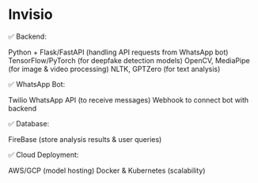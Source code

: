 # Invisio

✅ Backend:

Python + Flask/FastAPI (handling API requests from WhatsApp bot)
TensorFlow/PyTorch (for deepfake detection models)
OpenCV, MediaPipe (for image & video processing)
NLTK, GPTZero (for text analysis)

✅ WhatsApp Bot:

Twilio WhatsApp API (to receive messages)
Webhook to connect bot with backend

✅ Database:

FireBase (store analysis results & user queries)

✅ Cloud Deployment:

AWS/GCP (model hosting)
Docker & Kubernetes (scalability)
